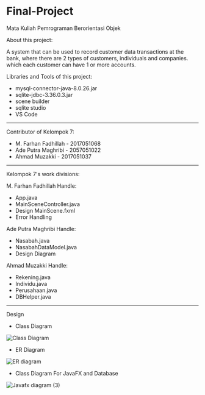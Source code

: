 # Final-Project

Mata Kuliah Pemrograman Berorientasi Objek

About this project:

A system that can be used to record customer data transactions at the bank, where there are 2 types of customers, individuals and companies. which each customer can have 1 or more accounts.


Libraries and Tools of this project:

- mysql-connector-java-8.0.26.jar
- sqlite-jdbc-3.36.0.3.jar
- scene builder
- sqlite studio
- VS Code
-------------------------------------------

Contributor of Kelompok 7:

- M. Farhan Fadhillah - 2017051068
- Ade Putra Maghribi - 2057051022
- Ahmad Muzakki - 2017051037

-------------------------------------------

Kelompok 7's work divisions:

M. Farhan Fadhillah Handle:
- App.java
- MainSceneController.java
- Design MainScene.fxml
- Error Handling

Ade Putra Maghribi Handle:
- Nasabah.java
- NasabahDataModel.java
- Design Diagram

Ahmad Muzakki Handle:
- Rekening.java
- Individu.java
- Perusahaan.java
- DBHelper.java
-------------------------------------------
Design 

- Class Diagram

![Class Diagram](https://user-images.githubusercontent.com/95565811/147462049-45deba12-13e6-4349-8617-236f777217c8.jpg)


- ER Diagram

![ER diagram](https://user-images.githubusercontent.com/95565811/147471347-739aa1d3-c65c-40ca-a84e-8538a8c25efd.jpg)


- Class Diagram For JavaFX and Database

![Javafx diagram (3)](https://user-images.githubusercontent.com/95565811/147468571-2046577d-4556-4e45-b7e1-e2d573e696e4.jpg)



